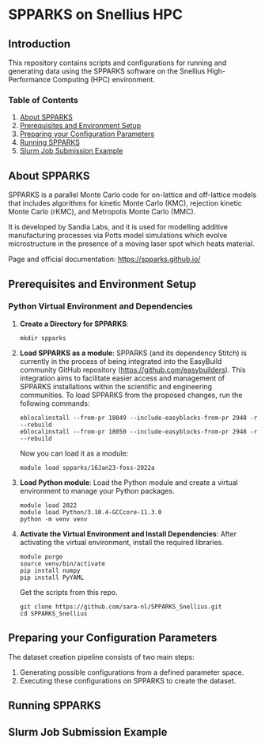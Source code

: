 # SPPARKS on Snellius HPC

## Introduction
This repository contains scripts and configurations for running and generating data using the SPPARKS software on the Snellius High-Performance Computing (HPC) environment. 

### Table of Contents
1. [About SPPARKS](#about-spparks)
2. [Prerequisites and Environment Setup](#prerequisities-and-environment-setup)
3. [Preparing your Configuration Parameters](#preparing-your-configuration-parameters)
4. [Running SPPARKS](#running-spparks)
5. [Slurm Job Submission Example](#slurm-job-submission-example)

## About SPPARKS 
SPPARKS is a parallel Monte Carlo code for on-lattice and off-lattice models that includes algorithms for kinetic Monte Carlo (KMC), rejection kinetic Monte Carlo (rKMC), and Metropolis Monte Carlo (MMC). 

It is developed by Sandia Labs, and it is used for modelling additive manufacturing processes via Potts model simulations which evolve microstructure in the presence of a moving laser spot which heats material.

Page and official documentation: https://spparks.github.io/

## Prerequisites and Environment Setup
### Python Virtual Environment and Dependencies
1. **Create a Directory for SPPARKS**:
   ```
   mkdir spparks
   ```
2. **Load SPPARKS as a module**:
   SPPARKS (and its dependency Stitch) is currently in the process of being integrated into the EasyBuild community GitHub repository (https://github.com/easybuilders). This integration aims to facilitate easier access and management of SPPARKS installations within the scientific and engineering communities.
   To load SPPARKS from the proposed changes, run the following commands:
   ```
   eblocalinstall --from-pr 18049 --include-easyblocks-from-pr 2948 -r --rebuild
   eblocalinstall --from-pr 18050 --include-easyblocks-from-pr 2948 -r --rebuild
   ```
   Now you can load it as a module:
   ```
   module load spparks/16Jan23-foss-2022a
   ``` 
4. **Load Python module**:
   Load the Python module and create a virtual environment to manage your Python packages.
   ```
   module load 2022
   module load Python/3.10.4-GCCcore-11.3.0
   python -m venv venv
   ```
5. **Activate the Virtual Environment and Install Dependencies**:
   After activating the virtual environment, install the required libraries.
   ```
   module purge
   source venv/bin/activate
   pip install numpy
   pip install PyYAML
   ```
   Get the scripts from this repo.
   ```
   git clone https://github.com/sara-nl/SPPARKS_Snellius.git
   cd SPPARKS_Snellius
   ```

## Preparing your Configuration Parameters

The dataset creation pipeline consists of two main steps:
1. Generating possible configurations from a defined parameter space.
2. Executing these configurations on SPPARKS to create the dataset.

## Running SPPARKS

## Slurm Job Submission Example





